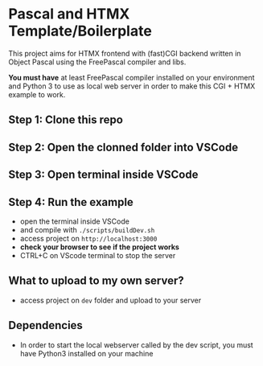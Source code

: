 # Pascal and HTMX Template/Boilerplate

This project aims for HTMX frontend with (fast)CGI backend written in Object Pascal using the FreePascal compiler and libs.

__You must have__ at least FreePascal compiler installed on your environment and Python 3 to use as local web server in order to make this CGI + HTMX example to work.

## Step 1: Clone this repo

## Step 2: Open the clonned folder into VSCode

## Step 3: Open terminal inside VSCode

## Step 4: Run the example
- open the terminal inside VSCode
- and compile with ```./scripts/buildDev.sh```
- access project on ```http://localhost:3000```
- __check your browser to see if the project works__
- CTRL+C on VScode terminal to stop the server

## What to upload to my own server?
- access project on ```dev``` folder and upload to your server

## Dependencies
- In order to start the local webserver called by the dev script, you must have Python3 installed on your machine
